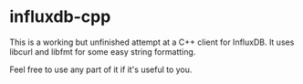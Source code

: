 # influxdb-cpp

This is a working but unfinished attempt at a C++ client for InfluxDB.
It uses libcurl and libfmt for some easy string formatting.

Feel free to use any part of it if it's useful to you.
